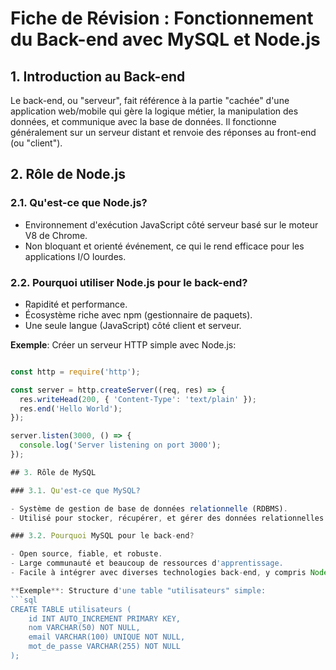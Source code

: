 # Fiche de Révision : Fonctionnement du Back-end avec MySQL et Node.js

## 1. Introduction au Back-end

Le back-end, ou "serveur", fait référence à la partie "cachée" d'une application web/mobile qui gère la logique métier, la manipulation des données, et communique avec la base de données. Il fonctionne généralement sur un serveur distant et renvoie des réponses au front-end (ou "client").

## 2. Rôle de Node.js

### 2.1. Qu'est-ce que Node.js?

- Environnement d'exécution JavaScript côté serveur basé sur le moteur V8 de Chrome.
- Non bloquant et orienté événement, ce qui le rend efficace pour les applications I/O lourdes.

### 2.2. Pourquoi utiliser Node.js pour le back-end?

- Rapidité et performance.
- Écosystème riche avec npm (gestionnaire de paquets).
- Une seule langue (JavaScript) côté client et serveur.

**Exemple**: Créer un serveur HTTP simple avec Node.js:
```javascript

const http = require('http');

const server = http.createServer((req, res) => {
  res.writeHead(200, { 'Content-Type': 'text/plain' });
  res.end('Hello World');
});

server.listen(3000, () => {
  console.log('Server listening on port 3000');
});

## 3. Rôle de MySQL

### 3.1. Qu'est-ce que MySQL?

- Système de gestion de base de données relationnelle (RDBMS).
- Utilisé pour stocker, récupérer, et gérer des données relationnelles.

### 3.2. Pourquoi MySQL pour le back-end?

- Open source, fiable, et robuste.
- Large communauté et beaucoup de ressources d'apprentissage.
- Facile à intégrer avec diverses technologies back-end, y compris Node.js.

**Exemple**: Structure d'une table "utilisateurs" simple:
```sql
CREATE TABLE utilisateurs (
    id INT AUTO_INCREMENT PRIMARY KEY,
    nom VARCHAR(50) NOT NULL,
    email VARCHAR(100) UNIQUE NOT NULL,
    mot_de_passe VARCHAR(255) NOT NULL
);
